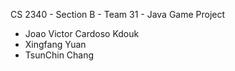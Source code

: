 CS 2340 - Section B - Team 31 - Java Game Project

- Joao Victor Cardoso Kdouk
- Xingfang Yuan
- TsunChin Chang
